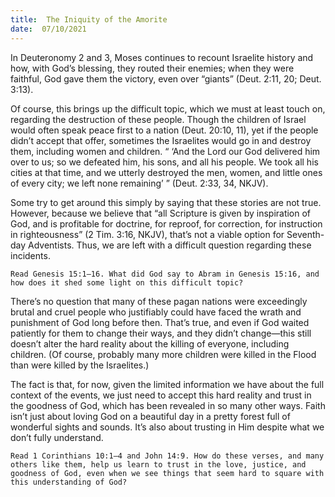 ```yaml
---
title:  The Iniquity of the Amorite
date:  07/10/2021
---
```


In Deuteronomy 2 and 3, Moses continues to recount Israelite history and how, with God’s blessing, they routed their enemies; when they were faithful, God gave them the victory, even over “giants” (Deut. 2:11, 20; Deut. 3:13).

Of course, this brings up the difficult topic, which we must at least touch on, regarding the destruction of these people. Though the children of Israel would often speak peace first to a nation (Deut. 20:10, 11), yet if the people didn’t accept that offer, sometimes the Israelites would go in and destroy them, including women and children. “ ‘And the Lord our God delivered him over to us; so we defeated him, his sons, and all his people. We took all his cities at that time, and we utterly destroyed the men, women, and little ones of every city; we left none remaining’ ” (Deut. 2:33, 34, NKJV).

Some try to get around this simply by saying that these stories are not true. However, because we believe that “all Scripture is given by inspiration of God, and is profitable for doctrine, for reproof, for correction, for instruction in righteousness” (2 Tim. 3:16, NKJV), that’s not a viable option for Seventh-day Adventists. Thus, we are left with a difficult question regarding these incidents.

`Read Genesis 15:1–16. What did God say to Abram in Genesis 15:16, and how does it shed some light on this difficult topic?`

There’s no question that many of these pagan nations were exceedingly brutal and cruel people who justifiably could have faced the wrath and punishment of God long before then. That’s true, and even if God waited patiently for them to change their ways, and they didn’t change—this still doesn’t alter the hard reality about the killing of everyone, including children. (Of course, probably many more children were killed in the Flood than were killed by the Israelites.)

The fact is that, for now, given the limited information we have about the full context of the events, we just need to accept this hard reality and trust in the goodness of God, which has been revealed in so many other ways. Faith isn’t just about loving God on a beautiful day in a pretty forest full of wonderful sights and sounds. It’s also about trusting in Him despite what we don’t fully understand.

`Read 1 Corinthians 10:1–4 and John 14:9. How do these verses, and many others like them, help us learn to trust in the love, justice, and goodness of God, even when we see things that seem hard to square with this understanding of God?`